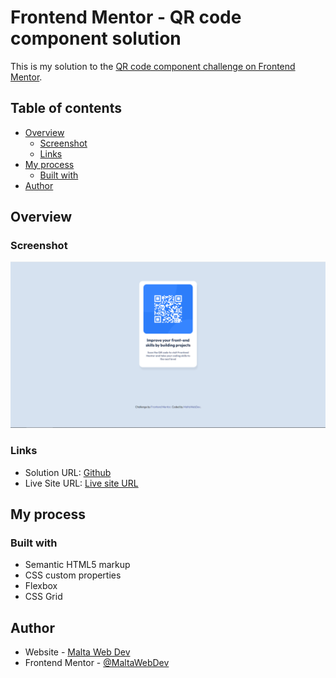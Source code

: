 # Frontend Mentor - QR code component solution

This is my solution to the [QR code component challenge on Frontend Mentor](https://www.frontendmentor.io/challenges/qr-code-component-iux_sIO_H).

## Table of contents

- [Overview](#overview)
  - [Screenshot](#screenshot)
  - [Links](#links)
- [My process](#my-process)
  - [Built with](#built-with)
- [Author](#author)

## Overview

### Screenshot

![](./images/Screenshot.png)

### Links

- Solution URL: [Github](https://github.com/MaltaWebDev/QR-Component)
- Live Site URL: [Live site URL](https://maltawebdev.github.io/QR-Component/)

## My process

### Built with

- Semantic HTML5 markup
- CSS custom properties
- Flexbox
- CSS Grid

## Author

- Website - [Malta Web Dev](https://github.com/MaltaWebDev/)
- Frontend Mentor - [@MaltaWebDev](https://www.frontendmentor.io/profile/MaltaWebDev)
